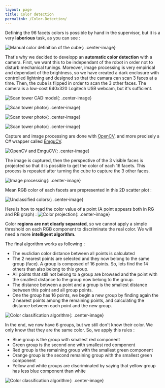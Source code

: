 ```yaml
---
layout: page
title: Color detection
permalink: /Color-Detection/
---
```


Defining the 96 facets colors is possible by hand in the supervisor, but it is a very <b>laborious</b> task, as you can see :

![Manual color definition of the cube](/assets/cube-manual-definition.gif){: .center-image}

That's why we decided to developp an <b>automatic color detection</b> with a camera. First, we want this to be independant of the robot in order not to disturb mechanical tunings. Moreover, image processing is very empirical and dependant of the brightness, so we have created a dark enclosure with controlled lightning and designed so that the camara can scan 3 faces at a time. Then, the cube is flipped in order to scan the 3 other faces.
The camera is a low-cost 640x320 Logitech USB webcam, but it's sufficient.

![Scan tower CAD model](/assets/scan-tower-CAD-model-annotated.png){: .center-image}

![Scan tower photo](/assets/scan-tower-with-cube-photo.png){: .center-image}

![Scan tower photo](/assets/scan-tower-photo.png){: .center-image}

![Scan tower photo](/assets/scan-tower-inside-photo.jpg){: .center-image}


Capture and image processing are done with [OpenCV](https://opencv.org/), and more precisely a C# wrapper called [EmguCV](http://www.emgu.com).

![OpenCV and EmguCV](/assets/opencv-emgucv.png){: .center-image}


The image is cuptured, then the perspective of the 3 visible faces is projected so that it is possible to get the color of each 16 facets. This process is repeated after turning the cube to capture the 3 other faces.

![Image processing](/assets/image-processing.png){: .center-image}

Mean RGB color of each facets are prepresented in this 2D scatter plot :

![Unclassified colors](/assets/unclassified-colors.png){: .center-image}


Here is how to read the color value of a point (A point appears both in RG and RB graph) :
![Color projection](/assets/color-projection.png){: .center-image}

Color <b>regions are not clearly separated</b>, so we cannot apply a simple threshold on each RGB component to discriminate the real color. We will need a more <b>intelligent algorithm</b>.

The final algorithm works as following :
* The euclidian color distance between all points is calculated
* The 2 nearest points are selected and they now belong to the same group (face). A group is composed of 16 points. So, lets find the 14 others than also belong to this group.
* All points that still not belong to a group are browsed and the point with the smallest distance to the group now belong to the group.
* The distance between a point and a group is the smallest distance between this point and all group points.
* One the group has 16 points, we begin a new group by finding again the 2 nearest points among the remaining points, and calculating the distance between each point and the new group.


![Color classification algorithm](/assets/color-classification-algorithm.gif){: .center-image}

In the end, we now have 6 groups, but we still don't know their color. We only know that they are the same color. So, we apply this rules :
* Blue group is the group with smallest red component
* Green group is the second one with smallest red component
* Red group is the remaining group with the smallest green component
* Orange group is the second remaining group with the smallest green component
* Yellow and white groups are discriminated by saying that yellow group has less blue component than white

![Color classification algorithm](/assets/classified-colors.png){: .center-image}



